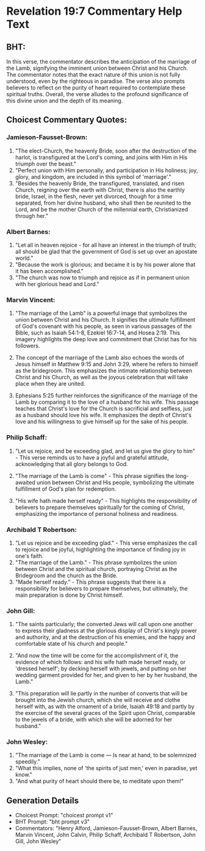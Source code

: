 # Revelation 19:7 Commentary Help Text

## BHT:
In this verse, the commentator describes the anticipation of the marriage of the Lamb, signifying the imminent union between Christ and his Church. The commentator notes that the exact nature of this union is not fully understood, even by the righteous in paradise. The verse also prompts believers to reflect on the purity of heart required to contemplate these spiritual truths. Overall, the verse alludes to the profound significance of this divine union and the depth of its meaning.

## Choicest Commentary Quotes:
### Jamieson-Fausset-Brown:
1. "The elect-Church, the heavenly Bride, soon after the destruction of the harlot, is transfigured at the Lord's coming, and joins with Him in His triumph over the beast."
2. "Perfect union with Him personally, and participation in His holiness; joy, glory, and kingdom, are included in this symbol of 'marriage'."
3. "Besides the heavenly Bride, the transfigured, translated, and risen Church, reigning over the earth with Christ, there is also the earthly bride, Israel, in the flesh, never yet divorced, though for a time separated, from her divine husband, who shall then be reunited to the Lord, and be the mother Church of the millennial earth, Christianized through her."

### Albert Barnes:
1. "Let all in heaven rejoice - for all have an interest in the triumph of truth; all should be glad that the government of God is set up over an apostate world." 
2. "Because the work is glorious; and became it is by his power alone that it has been accomplished." 
3. "The church was now to triumph and rejoice as if in permanent union with her glorious head and Lord."

### Marvin Vincent:
1. "The marriage of the Lamb" is a powerful image that symbolizes the union between Christ and his Church. It signifies the ultimate fulfillment of God's covenant with his people, as seen in various passages of the Bible, such as Isaiah 54:1-8, Ezekiel 16:7-14, and Hosea 2:19. This imagery highlights the deep love and commitment that Christ has for his followers. 

2. The concept of the marriage of the Lamb also echoes the words of Jesus himself in Matthew 9:15 and John 3:29, where he refers to himself as the bridegroom. This emphasizes the intimate relationship between Christ and his Church, as well as the joyous celebration that will take place when they are united.

3. Ephesians 5:25 further reinforces the significance of the marriage of the Lamb by comparing it to the love of a husband for his wife. This passage teaches that Christ's love for the Church is sacrificial and selfless, just as a husband should love his wife. It emphasizes the depth of Christ's love and his willingness to give himself up for the sake of his people.

### Philip Schaff:
1. "Let us rejoice, and be exceeding glad, and let us give the glory to him" - This verse reminds us to have a joyful and grateful attitude, acknowledging that all glory belongs to God. 

2. "The marriage of the Lamb is come" - This phrase signifies the long-awaited union between Christ and His people, symbolizing the ultimate fulfillment of God's plan for redemption. 

3. "His wife hath made herself ready" - This highlights the responsibility of believers to prepare themselves spiritually for the coming of Christ, emphasizing the importance of personal holiness and readiness.

### Archibald T Robertson:
1. "Let us rejoice and be exceeding glad." - This verse emphasizes the call to rejoice and be joyful, highlighting the importance of finding joy in one's faith.
2. "The marriage of the Lamb." - This phrase symbolizes the union between Christ and the spiritual church, portraying Christ as the Bridegroom and the church as the Bride.
3. "Made herself ready." - This phrase suggests that there is a responsibility for believers to prepare themselves, but ultimately, the main preparation is done by Christ himself.

### John Gill:
1. "The saints particularly; the converted Jews will call upon one another to express their gladness at the glorious display of Christ's kingly power and authority, and at the destruction of his enemies, and the happy and comfortable state of his church and people." 

2. "And now the time will be come for the accomplishment of it, the evidence of which follows: and his wife hath made herself ready, or 'dressed herself'; by decking herself with jewels, and putting on her wedding garment provided for her, and given to her by her husband, the Lamb." 

3. "This preparation will lie partly in the number of converts that will be brought into the Jewish church, which she will receive and clothe herself with, as with the ornament of a bride, Isaiah 49:18 and partly by the exercise of the several graces of the Spirit upon Christ, comparable to the jewels of a bride, with which she will be adorned for her husband."

### John Wesley:
1. "The marriage of the Lamb is come — Is near at hand, to be solemnized speedily."
2. "What this implies, none of 'the spirits of just men,' even in paradise, yet know."
3. "And what purity of heart should there be, to meditate upon them!"


## Generation Details
- Choicest Prompt: "choicest prompt v1"
- BHT Prompt: "bht prompt v3"
- Commentators: "Henry Alford, Jamieson-Fausset-Brown, Albert Barnes, Marvin Vincent, John Calvin, Philip Schaff, Archibald T Robertson, John Gill, John Wesley"
